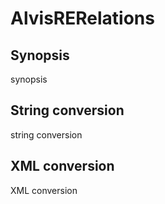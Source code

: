 <h1 class="converter">AlvisRERelations</h1>

## Synopsis

synopsis

## String conversion

string conversion

## XML conversion

XML conversion

